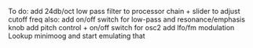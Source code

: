 To do:
add 24db/oct low pass filter to processor chain + slider to adjust cutoff freq
    also: add on/off switch for low-pass and resonance/emphasis knob
add pitch control + on/off switch for osc2
add lfo/fm modulation
Lookup minimoog and start emulating that
